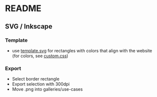 # README

## SVG / Inkscape  

### Template

* use [template.svg](template.svg) for rectangles with colors that align with the website  
  (for colors, see [custom.css](../files/assets/css/custom.css))


### Export

* Select border rectangle
* Export selection with 300dpi
* Move .png into galleries/use-cases

